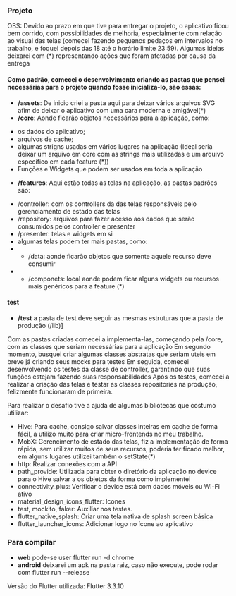 ### Projeto
OBS: Devido ao prazo em que tive para entregar o projeto, o aplicativo ficou bem corrido, com possibilidades de melhoria, especialmente com relação ao visual das telas (comecei fazendo pequenos pedaços em intervalos no trabalho, e foquei depois das 18 até o horário limite 23:59).
Algumas ideias deixarei com (*) representando ações que foram afetadas por causa da entrega

#### Como padrão, comecei o desenvolvimento criando as pastas que pensei necessárias para o projeto quando fosse inicializa-lo, são essas:

- **/assets**: De inicio criei a pasta aqui para deixar vários arquivos SVG afim de deixar o aplicativo com uma cara moderna e amigável(*)
- **/core**: Aonde ficarão objetos necessários para a aplicação, como:
* os dados do aplicativo; 
* arquivos de cache; 
* algumas strigns usadas em vários lugares na aplicação (Ideal seria deixar um arquivo em core com as strings mais utilizadas e um arquivo especifico em cada feature (*))
* Funções e Widgets que podem ser usados em toda a aplicação
- **/features**: Aqui estão todas as telas na aplicação, as pastas padrões são:
* /controller: com os controllers da das telas responsáveis pelo gerenciamento de estado das telas
* /repository: arquivos para fazer acesso aos dados que serão consumidos pelos controller e presenter
* /presenter: telas e widgets em si
* algumas telas podem ter mais pastas, como:
* - /data: aonde ficarão objetos que somente aquele recurso deve consumir
* - /componets: local aonde podem ficar alguns widgets ou recursos mais genéricos para a feature (*)

#### test
- **/test** a pasta de test deve seguir as mesmas estruturas que a pasta de produção (/lib)]

Com as pastas criadas comecei a implementa-las, começando pela /core, com as classes que seriam necessárias para a aplicação
Em segundo momento, busquei criar algumas classes abstratas que seriam uteis em breve já criando seus mocks para testes
Em seguida, comecei desenvolvendo os testes da classe de controller, garantindo que suas funções estejam fazendo suas responsabilidades
Após os testes, comecei a realizar a criação das telas e testar as classes repositories na produção, felizmente funcionaram de primeira.

Para realizar o desafio tive a ajuda de algumas bibliotecas que costumo utilizar:
- Hive: Para cache, consigo salvar classes inteiras em cache de forma fácil, a utilizo muito para criar micro-frontends no meu trabalho.
- MobX: Gerencimento de estado das telas, fiz a implementação de forma rápida, sem utilizar muitos de seus recursos, poderia ter ficado melhor, em alguns lugares utilizei também o setState(*)
- http: Realizar conexões com a API
- path_provide: Utilizada para obter o diretório da aplicação no device para o Hive salvar a os objetos da forma como implementei 
- connectivity_plus: Verificar o device está com dados móveis ou Wi-Fi ativo
- material_design_icons_flutter: Icones
- test, mockito, faker: Auxiliar nos testes.
- flutter_native_splash: Criar uma tela nativa de splash screen básica
- flutter_launcher_icons: Adicionar logo no ícone ao aplicativo

### Para compilar 
- **web** pode-se user flutter run -d chrome
- **android** deixarei um apk na pasta raiz, caso não execute, pode rodar com flutter run --release 
 
Versão do Flutter utilizada: Flutter 3.3.10

